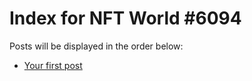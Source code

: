 # Index for NFT World #6094
Posts will be displayed in the order below:

- [Your first post](./001-first.md)

